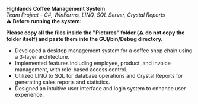 **Highlands Coffee Management System**  
*Team Project – C#, WinForms, LINQ, SQL Server, Crystal Reports*  
**⚠️ Before running the system:**

**Please copy all the files inside the "Pictures" folder (⚠️ do not copy the folder itself) and paste them into the GUI/bin/Debug directory.**
- Developed a desktop management system for a coffee shop chain using a 3-layer architecture.
- Implemented features including employee, product, and invoice management, with role-based access control.
- Utilized LINQ to SQL for database operations and Crystal Reports for generating sales reports and statistics.
- Designed an intuitive user interface and login system to enhance user experience.
